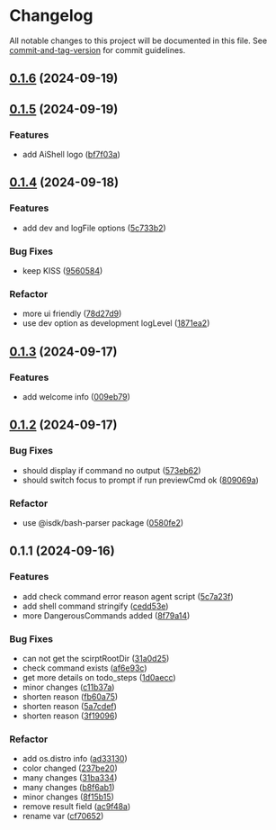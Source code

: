 # Changelog

All notable changes to this project will be documented in this file. See [commit-and-tag-version](https://github.com/absolute-version/commit-and-tag-version) for commit guidelines.

## [0.1.6](https://github.com/offline-ai/ai-shell.js/compare/v0.1.5...v0.1.6) (2024-09-19)

## [0.1.5](https://github.com/offline-ai/ai-shell.js/compare/v0.1.4...v0.1.5) (2024-09-19)


### Features

* add AiShell logo ([bf7f03a](https://github.com/offline-ai/ai-shell.js/commit/bf7f03a1ab3a3384f0dc178b4abc42e90f4499dd))

## [0.1.4](https://github.com/offline-ai/ai-shell.js/compare/v0.1.3...v0.1.4) (2024-09-18)


### Features

* add dev and logFile options ([5c733b2](https://github.com/offline-ai/ai-shell.js/commit/5c733b2f3be2e1daf39eea3545c4dbc7666009ed))


### Bug Fixes

* keep KISS ([9560584](https://github.com/offline-ai/ai-shell.js/commit/95605844f34af37cfee8b397d2b85064f8f7d38f))


### Refactor

* more ui friendly ([78d27d9](https://github.com/offline-ai/ai-shell.js/commit/78d27d9c9ec1f6f90482e7f82bd0736964dc1ddc))
* use dev option as development logLevel ([1871ea2](https://github.com/offline-ai/ai-shell.js/commit/1871ea2fb57f57038ca5e80e7cb51d0cb616f615))

## [0.1.3](https://github.com/offline-ai/ai-shell.js/compare/v0.1.2...v0.1.3) (2024-09-17)


### Features

* add welcome info ([009eb79](https://github.com/offline-ai/ai-shell.js/commit/009eb79d4167b8c3eb6c497116ec02616b5906ac))

## [0.1.2](https://github.com/offline-ai/ai-shell.js/compare/v0.1.1...v0.1.2) (2024-09-17)


### Bug Fixes

* should display <EMPTY> if command no output ([573eb62](https://github.com/offline-ai/ai-shell.js/commit/573eb625ce1904ca8844e2e11bfcc07a98686856))
* should switch focus to prompt if run previewCmd ok ([809069a](https://github.com/offline-ai/ai-shell.js/commit/809069ae670d3905de079428cb45bc6f8770100a))


### Refactor

* use @isdk/bash-parser package ([0580fe2](https://github.com/offline-ai/ai-shell.js/commit/0580fe2755a013623cc1b1469c6a3a728226a7fc))

## 0.1.1 (2024-09-16)


### Features

* add check command error reason agent script ([5c7a23f](https://github.com/offline-ai/ai-shell.js/commit/5c7a23f0fba8907e722b84824d97d00eeaf109ec))
* add shell command stringify ([cedd53e](https://github.com/offline-ai/ai-shell.js/commit/cedd53ebc4a52dcfdbc9eb99b6fb1ba533b78dae))
* more DangerousCommands added ([8f79a14](https://github.com/offline-ai/ai-shell.js/commit/8f79a14055fefc8401f93470561a87147462a7d2))


### Bug Fixes

* can not get the scirptRootDir ([31a0d25](https://github.com/offline-ai/ai-shell.js/commit/31a0d2594461f6a5fc08b2f5657543f6f9f8cb4a))
* check command exists ([af6e93c](https://github.com/offline-ai/ai-shell.js/commit/af6e93ccec170b1359bc4c2071fb8ffa4d853c02))
* get more details on todo_steps ([1d0aecc](https://github.com/offline-ai/ai-shell.js/commit/1d0aeccdb6fb1fed2275c40171db747ad4c63b5b))
* minor changes ([c11b37a](https://github.com/offline-ai/ai-shell.js/commit/c11b37af3de58162e52ace8de9db3966497ea030))
* shorten reason ([fb60a75](https://github.com/offline-ai/ai-shell.js/commit/fb60a7561e6f22ffa9f6691b4fe0650c00defbe7))
* shorten reason ([5a7cdef](https://github.com/offline-ai/ai-shell.js/commit/5a7cdefac81994c337c2b2d302fdc2050e84a990))
* shorten reason ([3f19096](https://github.com/offline-ai/ai-shell.js/commit/3f19096141ecdf2e502e2438a1ea0f297c87fa1d))


### Refactor

* add os.distro info ([ad33130](https://github.com/offline-ai/ai-shell.js/commit/ad33130d5bf92fbbe582c40dbd514a3b8f05e2bc))
* color changed ([237be20](https://github.com/offline-ai/ai-shell.js/commit/237be20c864d26a722c7898e38e9449bd1f72dfa))
* many changes ([31ba334](https://github.com/offline-ai/ai-shell.js/commit/31ba3346e6f798a3de56271f56e4e137721e62a4))
* many changes ([b8f6ab1](https://github.com/offline-ai/ai-shell.js/commit/b8f6ab1fe2fbab335bd5d0ba2847a38c61d781a8))
* minor changes ([8f15b15](https://github.com/offline-ai/ai-shell.js/commit/8f15b15dd6ba1a5b472c6da409ca2f2dbf2d3be0))
* remove result field ([ac9f48a](https://github.com/offline-ai/ai-shell.js/commit/ac9f48a95392edbbb6d56a97c859c728aa09eb18))
* rename var ([cf70652](https://github.com/offline-ai/ai-shell.js/commit/cf70652b1879cbdbc0f31637d5b12bad4b500b52))
